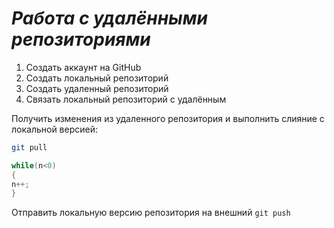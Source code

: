 # ***Работа с удалёнными репозиториями***

1. Создать аккаунт на GitHub
2. Создать локальный репозиторий
3. Создать удаленный репозиторий
4. Связать локальный репозиторий с удалённым

Получить изменения из удаленного репозитория и выполнить слияние с локальной версией:
```bash
git pull
```
```c#
while(n<0)
{
n++;
}
```
Отправить локальную версию репозитория на внешний `git push`
